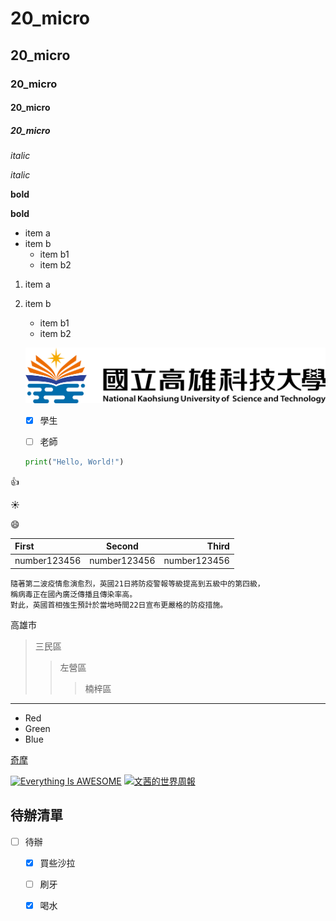 # 20_micro
## 20_micro
### 20_micro
#### 20_micro
##### 20_micro

*italic*

_italic_

**bold**

__bold__

* item a
* item b
  * item b1 
  * item b2
  
1. item a
2. item b
   * item b1
   * item b2  
   
   
   ![學校的LOGO](logo.png "高科大")
   
   - [X] 學生
   - [ ] 老師
   
   
   
   
   ```python
   print("Hello, World!")
   ```
   
 :+1:
 
 :sunny:
 
 :smile:
 
 |First | Second | Third| 
 |:-----|:-----:|-----:|
 | number123456 | number123456 | number123456 |

```
隨著第二波疫情愈演愈烈，英國21日將防疫警報等級提高到五級中的第四級，
稱病毒正在國內廣泛傳播且傳染率高。
對此，英國首相強生預計於當地時間22日宣布更嚴格的防疫措施。
```
高雄市
>三民區
>>左營區
>>>楠梓區
----------------
* Red
* Green
* Blue

[奇摩](http://tw.yahoo.com)

[![Everything Is AWESOME](https://img.youtube.com/vi/StTqXEQ2l-Y/0.jpg)](https://www.youtube.com/watch?v=StTqXEQ2l-Y "Everything Is AWESOME")
[![文茜的世界周報](https://img.youtube.com/vi/MrRMRUe3oBw/0.jpg)](https://www.youtube.com/watch?v=MrRMRUe3oBw "20200920")

## 待辦清單
- [ ] 待辦
  - [x] 買些沙拉
  - [ ] 刷牙
  - [x] 喝水

